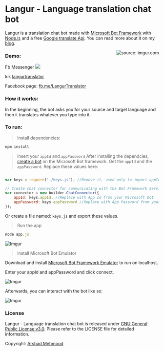 # Langur - Language translation chat bot
Langur is a translation chat bot made with [Microsoft Bot Framework](https://dev.botframework.com/) with [Node.js](http://nodejs.org) and a free [Google translate Api](https://github.com/matheuss/google-translate-api). You can read more about it on my [blog](https://arshadmehmood.com/development/langur-language-translation-bot/).

<a href="https://imgur.com/0tg1mAh"><img  style="float: right;" src="https://i.imgur.com/0tg1mAht.png" title="source: imgur.com" /></a> 


### Demo:

Fb Messenger
<a href='https://www.messenger.com/t/2053091328235574'><img src='https://facebook.botframework.com/Content/MessageUs.png'></a>

kik
<a href='https://bots.kik.com/#/langurtranslator'>langurtranslator</a>

Facebook page: 
<a href="https://fb.me/LangurTranslator">fb.me/LangurTranslator</a>

### How it works:
In the beginning, the bot asks you for your source and target language and then it translates whatever you type into it. 



### To run:

> Install dependencies:
```js
npm install
```

> Insert your `appId` and `appPassword`
After installing the dependcies, [create a bot](https://dev.botframework.com/bots/new) on the Microsoft Bot framework. Get the `appId` and the `appPassword`. Replace these values here:

```js

var keys = require('./keys.js'); //Remove it, used only to import appId and appPassword

// Create chat connector for communicating with the Bot Framework Service
var connector = new builder.ChatConnector({
    appId: keys.appId, //Replace with App Id from your Microsoft bot
    appPassword: keys.appPassword //Replace with App Password from your Microsoft bot
});

```
Or create a file named: `keys.js` and export these values. 

> Run the app
```js
node app.js
```

![Imgur](https://i.imgur.com/d7MXzlT.png)

> Install Microsoft Bot Emulator 

Download and Install [Microsoft Bot Framework Emulator](https://github.com/Microsoft/BotFramework-Emulator/releases) to run on localhost.

Enter your appId and appPassword and click connect, 

![Imgur](https://i.imgur.com/bTS1Rri.png)



Afterwards, you can interact with the bot like so:

![Imgur](https://i.imgur.com/eF4HWwn.png)



### License

Langur - Language translation chat bot is released under [GNU General Public License v3.0](License.md). Please refer to the LICENSE file for detailed information. 

Copyright: [Arshad Mehmood](https://arshadmehmood.com/)